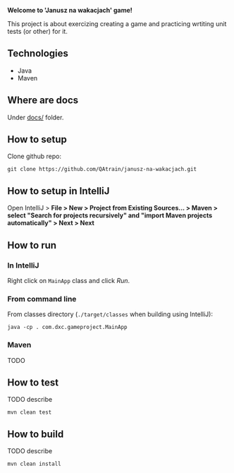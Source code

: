 **Welcome to 'Janusz na wakacjach' game!** 

This project is about exercizing creating a game and practicing wrtiting unit tests (or other) for it. 

## Technologies 

 * Java 
 * Maven  


## Where are docs

Under [docs/](.docs) folder.


## How to setup 

Clone github repo: 

    git clone https://github.com/QAtrain/janusz-na-wakacjach.git


## How to setup in IntelliJ

Open IntelliJ > **File > New > Project from Existing Sources... > Maven > select "Search for projects recursively" and "import Maven projects automatically" > Next > Next** 


## How to run

### In IntelliJ

Right click on `MainApp` class and click *Run*.

### From command line
    
From classes directory (`./target/classes` when building using IntelliJ):

    java -cp . com.dxc.gameproject.MainApp

### Maven 

TODO 


## How to test 

TODO describe

    mvn clean test
    
    
## How to build 

TODO describe

    mvn clean install
